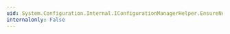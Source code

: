 ```yaml
---
uid: System.Configuration.Internal.IConfigurationManagerHelper.EnsureNetConfigLoaded
internalonly: False
---
```


